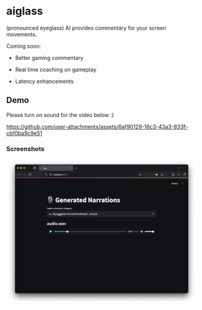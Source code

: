 # aiglass
(pronounced eyeglass) AI provides commentary for your screen movements.

Coming soon: 

- Better gaming commentary

- Real time coaching on gameplay

- Latency enhancements

## Demo

Please turn on sound for the video below :)

https://github.com/user-attachments/assets/6af90129-16c3-43a3-833f-cbf0ba9c9e51

### Screenshots

![image](https://github.com/ahmd-sh/aiglass/blob/main/.github/assets/dashboard.png)

